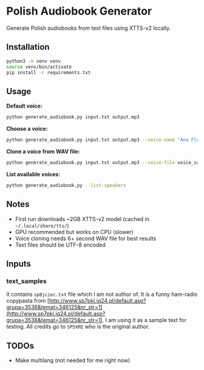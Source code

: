 # Polish Audiobook Generator

Generate Polish audiobooks from text files using XTTS-v2 locally.

## Installation

```bash
python3 -m venv venv
source venv/bin/activate
pip install -r requirements.txt
```

## Usage

**Default voice:**

```bash
python generate_audiobook.py input.txt output.mp3
```

**Choose a voice:**

```bash
python generate_audiobook.py input.txt output.mp3 --voice-name "Ana Florence"
```

**Clone a voice from WAV file:**

```bash
python generate_audiobook.py input.txt output.mp3 --voice-file voice_sample.wav
```

**List available voices:**

```bash
python generate_audiobook.py --list-speakers
```

## Notes

- First run downloads ~2GB XTTS-v2 model (cached in `~/.local/share/tts/`)
- GPU recommended but works on CPU (slower)
- Voice cloning needs 6+ second WAV file for best results
- Text files should be UTF-8 encoded

## Inputs

### text_samples

It contains `sp0jciec.txt` file which I am not author of. It is a funny ham-radio copypasta from [http://www.sp7pki.iq24.pl/default.asp?grupa=3538&temat=346125&nr_str=1](http://www.sp7pki.iq24.pl/default.asp?grupa=3538&temat=346125&nr_str=1). I am using it as a sample text for testing. All credits go to `SP5XMI` who is the original author.

## TODOs

- Make multilang (not needed for me right now)
